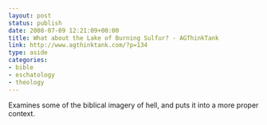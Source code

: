 ```yaml
---
layout: post
status: publish
date: 2008-07-09 12:21:09+00:00
title: What about the Lake of Burning Sulfur? - AGThinkTank
link: http://www.agthinktank.com/?p=134
type: aside
categories:
- bible
- eschatology
- theology
---
```


Examines some of the biblical imagery of hell, and puts it into a more proper context.
